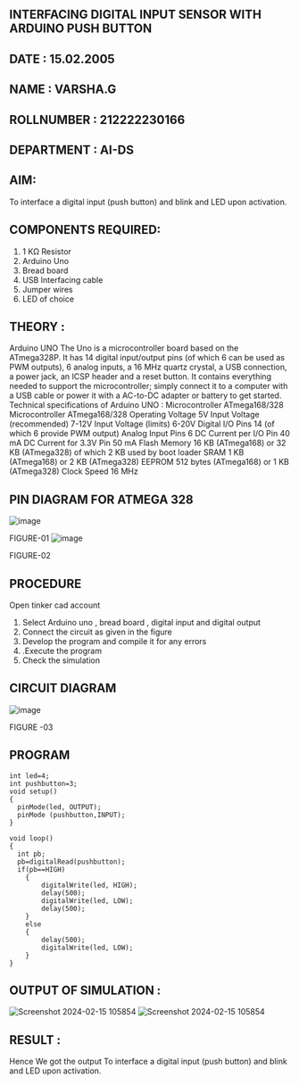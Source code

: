 ## INTERFACING DIGITAL INPUT SENSOR WITH ARDUINO PUSH BUTTON
## DATE : 15.02.2005
## NAME : VARSHA.G																			             
## ROLLNUMBER : 212222230166
## DEPARTMENT : AI-DS


## AIM:
To interface a digital input (push button) and blink and LED upon activation.
## COMPONENTS REQUIRED:
1.	1 KΩ Resistor 
2.	Arduino Uno 
3.	Bread board 
4.	USB Interfacing cable 
5.	Jumper wires 
6.	LED of choice 
## THEORY :
Arduino UNO
 	  The Uno is a microcontroller board based on the ATmega328P. It has 14 digital input/output pins (of which 6 can be used as PWM outputs), 6 analog inputs, a 16 MHz quartz crystal, a USB connection, a power jack, an ICSP header and a reset button. It contains everything needed to support the microcontroller; simply connect it to a computer with a USB cable or power it with a AC-to-DC adapter or battery to get started.
	Technical specifications of Arduino UNO :
Microcontroller	ATmega168/328
Microcontroller	ATmega168/328
Operating Voltage	5V
Input Voltage (recommended)	7-12V
Input Voltage (limits)	6-20V
Digital I/O Pins	14 (of which 6 provide PWM output)
Analog Input Pins	6
DC Current per I/O Pin	40 mA
DC Current for 3.3V Pin	50 mA
Flash Memory	16 KB (ATmega168) or 32 KB (ATmega328) of which 2 KB used by boot loader
SRAM	1 KB (ATmega168) or 2 KB (ATmega328)
EEPROM	512 bytes (ATmega168) or 1 KB (ATmega328)
Clock Speed	16 MHz
## PIN DIAGRAM FOR ATMEGA 328
 
![image](https://user-images.githubusercontent.com/36288975/163530394-115baee4-7ed1-49fe-9cce-d7b625e11e85.png)

FIGURE-01
![image](https://user-images.githubusercontent.com/36288975/163530431-4d390e98-0942-42d8-95b8-f57d348e6ad8.png)

FIGURE-02
## PROCEDURE 
 Open tinker cad account 
1.	Select Arduino uno , bread board , digital input and digital output 
2.	Connect the circuit as given in the figure 
3.	Develop the program and compile it for any errors 
4.	 .Execute the program 
5.	Check the simulation 



## CIRCUIT DIAGRAM 


![image](https://user-images.githubusercontent.com/36288975/163530437-87a0afbd-b3c9-44ad-b907-5de63486fb9d.png)



FIGURE -03




## PROGRAM 
 
 
```
int led=4;
int pushbutton=3;
void setup()
{
  pinMode(led, OUTPUT);
  pinMode (pushbutton,INPUT);
}

void loop()
{
  int pb;
  pb=digitalRead(pushbutton);
  if(pb==HIGH)
	{
  		digitalWrite(led, HIGH);
  		delay(500); 
  		digitalWrite(led, LOW);
  		delay(500);
	}
	else
	{
  		delay(500);
  		digitalWrite(led, LOW);
	}
}

```





 
 
 



## OUTPUT OF SIMULATION :

![Screenshot 2024-02-15 105854](https://github.com/varsha-2005/-INTERFACING-DIGITAL-INPUT-SENSOR-WITH-ARDUINO-PUSH-BUTTON-/assets/119288183/43dff7e0-43c3-4409-9d0d-56941c34b69c)
![Screenshot 2024-02-15 105854](https://github.com/varsha-2005/-INTERFACING-DIGITAL-INPUT-SENSOR-WITH-ARDUINO-PUSH-BUTTON-/assets/119288183/bcb34493-8e9d-431c-90cc-301c71afcbef)

## RESULT : 

Hence We got the output To interface a digital input (push button) and blink and LED upon activation.



